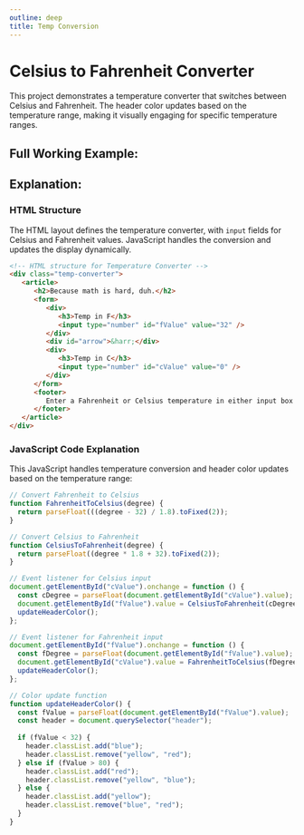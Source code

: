 ```yaml
---
outline: deep
title: Temp Conversion
---
```

<script setup>
import TempConv from '@theme/components/Projects/TempConv.vue'
</script>

# Celsius to Fahrenheit Converter

This project demonstrates a temperature converter that switches between Celsius and Fahrenheit. The header color updates based on the temperature range, making it visually engaging for specific temperature ranges.

## Full Working Example:
<TempConv/>

## Explanation:

### HTML Structure

The HTML layout defines the temperature converter, with `input` fields for Celsius and Fahrenheit values. JavaScript handles the conversion and updates the display dynamically.

```html
<!-- HTML structure for Temperature Converter -->
<div class="temp-converter">
   <article>
      <h2>Because math is hard, duh.</h2>
      <form>
         <div>
            <h3>Temp in F</h3>
            <input type="number" id="fValue" value="32" />
         </div>
         <div id="arrow">&harr;</div>
         <div>
            <h3>Temp in C</h3>
            <input type="number" id="cValue" value="0" />            
         </div>
      </form>
      <footer>
         Enter a Fahrenheit or Celsius temperature in either input box and press Tab to convert.
      </footer>
   </article>
</div>
```

### JavaScript Code Explanation

This JavaScript handles temperature conversion and header color updates based on the temperature range:

```javascript
// Convert Fahrenheit to Celsius
function FahrenheitToCelsius(degree) {
  return parseFloat(((degree - 32) / 1.8).toFixed(2));
}

// Convert Celsius to Fahrenheit
function CelsiusToFahrenheit(degree) {
  return parseFloat((degree * 1.8 + 32).toFixed(2));
}

// Event listener for Celsius input
document.getElementById("cValue").onchange = function () {
  const cDegree = parseFloat(document.getElementById("cValue").value);
  document.getElementById("fValue").value = CelsiusToFahrenheit(cDegree);
  updateHeaderColor();
};

// Event listener for Fahrenheit input
document.getElementById("fValue").onchange = function () {
  const fDegree = parseFloat(document.getElementById("fValue").value);
  document.getElementById("cValue").value = FahrenheitToCelsius(fDegree);
  updateHeaderColor();
};

// Color update function
function updateHeaderColor() {
  const fValue = parseFloat(document.getElementById("fValue").value);
  const header = document.querySelector("header");
  
  if (fValue < 32) {
    header.classList.add("blue");
    header.classList.remove("yellow", "red");
  } else if (fValue > 80) {
    header.classList.add("red");
    header.classList.remove("yellow", "blue");
  } else {
    header.classList.add("yellow");
    header.classList.remove("blue", "red");
  }
}
```

